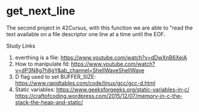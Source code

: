 # get_next_line
The second project in 42Cursus, with this function we are able to "read the text available on a file descriptor one line at a time until the EOF.

Study Links
1. everthing is a file: https://www.youtube.com/watch?v=dDwXnB6XeiA
2. How to manipulate fd: https://www.youtube.com/watch?v=dP3N8g7h8gY&ab_channel=ShellWaveShellWave
3. D flag used to set BUFFER_SIZE: https://www.rapidtables.com/code/linux/gcc/gcc-d.html
4. Static variables:   https://www.geeksforgeeks.org/static-variables-in-c/ 
                       https://craftofcoding.wordpress.com/2015/12/07/memory-in-c-the-stack-the-heap-and-static/

